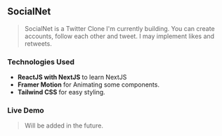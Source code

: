 ## SocialNet
> SocialNet is a Twitter Clone I'm currently building.
> You can create accounts, follow each other and tweet.
> I may implement likes and retweets.

### Technologies Used
- **ReactJS with NextJS** to learn NextJS 
- **Framer Motion** for Animating some components.
- **Tailwind CSS** for easy styling.

### Live Demo
> Will be added in the future.
